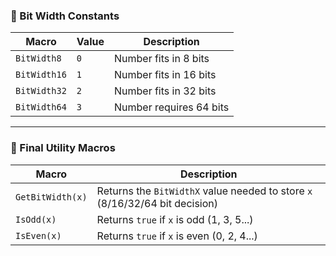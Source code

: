 
### 📐 Bit Width Constants

| Macro         | Value | Description                  |
|---------------|--------|------------------------------|
| `BitWidth8`   | `0`    | Number fits in 8 bits        |
| `BitWidth16`  | `1`    | Number fits in 16 bits       |
| `BitWidth32`  | `2`    | Number fits in 32 bits       |
| `BitWidth64`  | `3`    | Number requires 64 bits      |

---

### 🧠 Final Utility Macros

| Macro           | Description                                                                 |
|------------------|-----------------------------------------------------------------------------|
| `GetBitWidth(x)` | Returns the `BitWidthX` value needed to store `x` (8/16/32/64 bit decision) |
| `IsOdd(x)`       | Returns `true` if `x` is odd (1, 3, 5...)                                   |
| `IsEven(x)`      | Returns `true` if `x` is even (0, 2, 4...)                                  |
